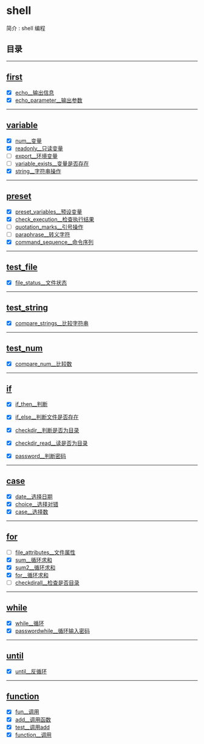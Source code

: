 <!--
 * @Author: cpu_code
 * @Date: 2020-07-27 19:11:10
 * @LastEditTime: 2020-07-30 18:11:36
 * @FilePath: \shell\README.md
 * @Gitee: [https://gitee.com/cpu_code](https://gitee.com/cpu_code)
 * @Github: [https://github.com/CPU-Code](https://github.com/CPU-Code)
 * @CSDN: [https://blog.csdn.net/qq_44226094](https://blog.csdn.net/qq_44226094)
 * @Gitbook: [https://923992029.gitbook.io/cpucode/](https://923992029.gitbook.io/cpucode/)
--> 


# shell


简介 : shell 编程


## 目录


-------------------

## [first](first)


-   [x] [echo__输出信息](first/echo.sh)
-   [x] [echo_parameter__输出参数](first/echo_parameter.sh)

-----------------

## [variable](variable)

-   [x] [num__变量](variable/num.sh)
-   [x] [readonly__只读变量](variable/readonly.sh)
-   [ ] [export__环境变量](variable/export.sh)
-   [ ] [variable_exists__变量是否存在](variable/variable_exists.sh)
-   [x] [string__字符串操作](variable/string.sh)

---------------------

## [preset](preset)

-   [x] [preset_variables__预设变量](preset/preset_variables.sh)
-   [x] [check_execution__检查执行结果](preset/check_execution.sh)
-   [ ] [quotation_marks__引号操作](preset/quotation_marks.sh)
-   [ ] [paraphrase__转义字符](preset/paraphrase.sh)
-   [x] [command_sequence__命令序列](preset/command_sequence.sh)

-------------

## [test_file](test_file)

-   [x] [file_status__文件状态](test_file/file_status.sh)

---------

## [test_string](test_string)

-   [x] [compare_strings__比较字符串](test_string/compare_strings.sh)

---------

## [test_num](test_num)

-   [x] [compare_num__比较数](test_num/compare_num.sh)

---------

## [if](if)

-   [x] [if_then__判断](if/if_then.sh)
-   [x] [if_else__判断文件是否存在](if/if_else.sh)
-   [x] [checkdir__判断是否为目录](if/checkdir.sh)
-   [x] [checkdir_read__读是否为目录](if/checkdir_read.sh)
-   [x] [password__判断密码](if/password.sh)



---------

## [case](case)

-   [x] [date__选择日期](case/date.sh)
-   [x] [choice__选择对错](case/choice.sh)
-   [x] [case__选择数](case/case.sh)

---------

## [for](for)

-   [ ] [file_attributes__文件属性](for/file_attributes.sh)
-   [x] [sum__循环求和](for/sum.sh)
-   [x] [sum2__循环求和](for/sum2.sh)
-   [x] [for__循环求和](for/for.sh)
-   [ ] [checkdirall__检查是否目录](for/checkdirall.sh)

---------

## [while](while)

-   [x] [while__循环](while/while.sh)
-   [x] [passwordwhile__循环输入密码](while/passwordwhile.sh)

---------

## [until](until)

-   [x] [until__反循环](until/until.sh)

---------

## [function](function)

-   [x] [fun__调用](function/fun.sh)
-   [x] [add__调用函数](function/add.sh)
-   [x] [test__调用add](function/test.sh)
-   [x] [function__调用](function/function.sh)